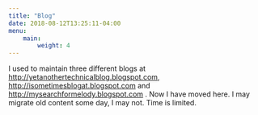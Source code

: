 ```yaml
---
title: "Blog"
date: 2018-08-12T13:25:11-04:00
menu:
    main:
        weight: 4
---
```



I used to maintain three different blogs at http://yetanothertechnicalblog.blogspot.com, http://isometimesblogat.blogspot.com and http://mysearchformelody.blogspot.com . Now I have moved here. I may migrate old content some day, I may not. Time is limited.